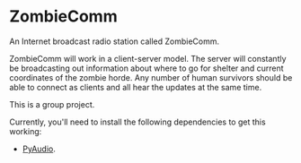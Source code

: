 ZombieComm
====================

An Internet broadcast radio station called ZombieComm.

ZombieComm will work in a client-server model. The server will constantly be broadcasting out information about where to go for shelter and current coordinates of the zombie horde. Any number of human survivors should be able to connect as clients and all hear the updates at the same time. 

This is a group project.

Currently, you'll need to install the following dependencies to get this working:
* [PyAudio](http://people.csail.mit.edu/hubert/pyaudio/#downloads).
